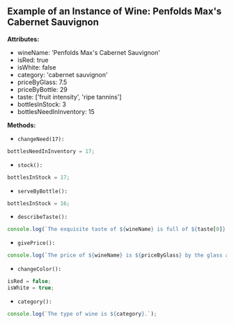 ## Example of an Instance of Wine: Penfolds Max's Cabernet Sauvignon

**Attributes:**
  * wineName: 'Penfolds Max's Cabernet Sauvignon'
  * isRed: true
  * isWhite: false
  * category: 'cabernet sauvignon'
  * priceByGlass: 7.5
  * priceByBottle: 29
  * taste: ['fruit intensity', 'ripe tannins']
  * bottlesInStock: 3
  * bottlesNeedInInventory: 15

**Methods:**
  * `changeNeed(17):`
```javascript
bottlesNeedInInventory = 17;
```
  * `stock():`
```javascript
bottlesInStock = 17;
```
  * `serveByBottle():`
```javascript
bottlesInStock = 16;
```
  * `describeTaste():`
```javascript
console.log(`The exquisite taste of ${wineName} is full of ${taste[0]} and ${taste[1]}!`);
```
  * `givePrice():`
```javascript
console.log(`The price of ${wineName} is ${priceByGlass} by the glass and ${priceByBottle} by the bottle.`);
```
  * `changeColor():`
```javascript
isRed = false;
isWhite = true;
```

  * `category():`
```javascript
console.log(`The type of wine is ${category}.`);
```
